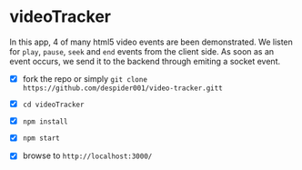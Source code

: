 # videoTracker

In this app, 4 of many html5 video events are been demonstrated. We listen for `play`, `pause`, `seek` and `end` events from the client side. As soon as an event occurs, we send it to the backend through emiting a socket event.

- [x] fork the repo or simply `git clone https://github.com/despider001/video-tracker.gitt`
- [x]  `cd videoTracker`
- [x]  `npm install`
- [x]  `npm start`
- [x]  browse to `http://localhost:3000/`


